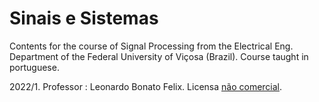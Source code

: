 # Sinais e Sistemas

Contents for the course of Signal Processing from the Electrical Eng. Department of the Federal University of Viçosa (Brazil). Course taught in portuguese.

2022/1. Professor : Leonardo Bonato Felix. Licensa [não comercial](https://creativecommons.org/licenses/by-nc-nd/3.0).

